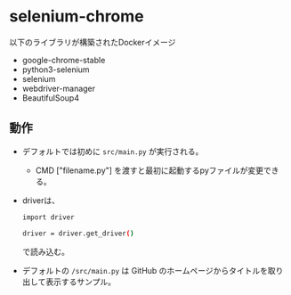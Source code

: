 # selenium-chrome
以下のライブラリが構築されたDockerイメージ
- google-chrome-stable
- python3-selenium
- selenium
- webdriver-manager
- BeautifulSoup4

## 動作
- デフォルトでは初めに `src/main.py` が実行される。
    - CMD ["filename.py"] を渡すと最初に起動するpyファイルが変更できる。
- driverは、
    ``` bash
    import driver

    driver = driver.get_driver()
    ```
    で読み込む。

- デフォルトの `/src/main.py` は GitHub のホームページからタイトルを取り出して表示するサンプル。
